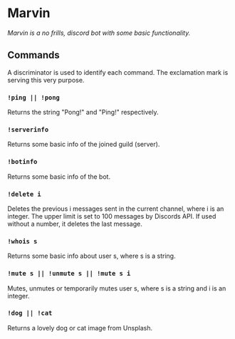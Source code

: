 # Marvin

*Marvin is a no frills, discord bot with some basic functionality.*

## Commands

A discriminator is used to identify each command. The exclamation mark is serving this very purpose.

### `!ping || !pong`

Returns the string "Pong!" and "Ping!" respectively.

### `!serverinfo`

Returns some basic info of the joined guild (server).

### `!botinfo`

Returns some basic info of the bot.

### `!delete i`

Deletes the previous i messages sent in the current channel, where i is an integer. The upper limit is set to 100
messages by Discords API. If used without a number, it deletes the last message.

### `!whois s`

Returns some basic info about user s, where s is a string.

### `!mute s || !unmute s || !mute s i`

Mutes, unmutes or temporarily mutes user s, where s is a string and i is an integer.

### `!dog || !cat`

Returns a lovely dog or cat image from Unsplash.
